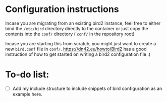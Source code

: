 # Configuration instructions

Incase you are migrating from an existing bird2 instance, feel free to either bind the `/etc/bird` directory directly to the container or just copy the contents into the `conf/` directory ( `conf/` in the repository root)

Incase you are starting this from scratch, you might just want to create a new `bird.conf` file in `conf/`. https://dn42.eu/howto/Bird2 has a good instruction of how to get started on writing a bird2 configuration file :)

# To-do list:

- [ ]  Add my include structure to include snippets of bird configuration as an example here.